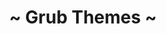 ---
title: ~ Grub Themes ~
description: Techxero A.k.A DarkXero
background: "images/bg.jpg"
logo: "https://upload.wikimedia.org/wikipedia/commons/8/8e/Font_Awesome_5_regular_gem.svg"
---